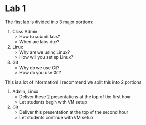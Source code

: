 # Lab 1
The first lab is divided into 3 major portions:
1. Class Admin
   - How to submit labs?
   - When are labs due?
2. Linux
   - Why are we using Linux?
   - How will you set up Linux?
3. Git
   - Why do we use Git?
   - How do you use Git?

This is a lot of information! I recommend we split this into 2 portions
1. Admin, Linux
   - Deliver these 2 presentations at the top of the first hour
   - Let students begin with VM setup
2. Git
   - Deliver this presentation at the top of the second hour
   - Let students continue with VM setup